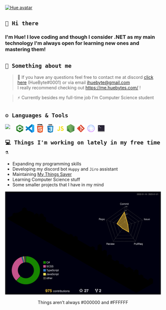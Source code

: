 <a href="https://huebyte.github.io/" title="Avatar" alt="Hue's avatar"><img src="https://i.pinimg.com/originals/56/c5/98/56c598c25b16a9d9c501faafc026c0dc.jpg" title="Hue" alt="Hue avatar"></a>
## `👋 Hi there`
### I'm Hue! I love coding and though I consider .NET as my main technology I'm always open for learning new ones and mastering them!

## `👾 Something about me`
> 💬 If you have any questions feel free to contact me at discord [click here](https://discordapp.com/users/215556401467097088) (HueByte#0001) or via email <a href="ihuebyte@gmail.com" target="_blank">ihuebyte@gmail.com</a><br>
I really recommend checking out https://me.huebytes.com/ !

> ⚡ Currently besides my full-time job I'm Computer Science student

## `⚙️ Languages & Tools`

<img style="margin-right: 5px" align="left" width="28px" src="https://cdn.jsdelivr.net/gh/devicons/devicon/icons/dot-net/dot-net-original.svg" />
<img style="margin-right: 5px" align="left" alt="VCSharp" width="28px" src="https://raw.githubusercontent.com/vscode-icons/vscode-icons/master/icons/file_type_csharp2.svg" />
<img style="margin-right: 5px" align="left" alt="Visual Studio Code" width="28px" src="https://raw.githubusercontent.com/github/explore/80688e429a7d4ef2fca1e82350fe8e3517d3494d/topics/visual-studio-code/visual-studio-code.png" />
<img style="margin-right: 5px" align="left" alt="HTML5" width="28px" src="https://raw.githubusercontent.com/github/explore/80688e429a7d4ef2fca1e82350fe8e3517d3494d/topics/html/html.png" />
<img style="margin-right: 5px" align="left" alt="CSS3" width="28px" src="https://raw.githubusercontent.com/github/explore/80688e429a7d4ef2fca1e82350fe8e3517d3494d/topics/css/css.png" />
<img style="margin-right: 5px" align="left" alt="JavaScript" width="28px" src="https://raw.githubusercontent.com/vscode-icons/vscode-icons/master/icons/file_type_js.svg" />
<img style="margin-right: 5px" align="left" alt="Node.js" width="28px" src="https://raw.githubusercontent.com/github/explore/80688e429a7d4ef2fca1e82350fe8e3517d3494d/topics/nodejs/nodejs.png" />
<img style="margin-right: 5px" align="left" alt="Git" width="28px" src="https://raw.githubusercontent.com/vscode-icons/vscode-icons/master/icons/file_type_git.svg" />
<img style="margin-right: 5px" align="left" alt="GitHub" width="28px" src="icons/github.png" />
<img style="margin-right: 5px" align="left" alt="Terminal" width="28px" src="icons/terminal.png" />

<br>

## `💻 Things I'm working on lately in my free time ⚗️` 
- Expanding my programming skills
- Developing my discord bot `Huppy` and `Jiro` assistant 
- Maintaining [My Things Saver](https://github.com/HueByte/MyThingsSaver)
- Learning Computer Science stuff
- Some smaller projects that I have in my mind 

<p align="center">
  <img src="https://raw.githubusercontent.com/HueByte/HueByte/d031f6e43098cb160f30cd404d61d8db3696f9d9/profile-3d-contrib/profile-night-rainbow.svg" />
</p>
<p align="center">
  Things aren’t always #000000 and #FFFFFF
</p>
